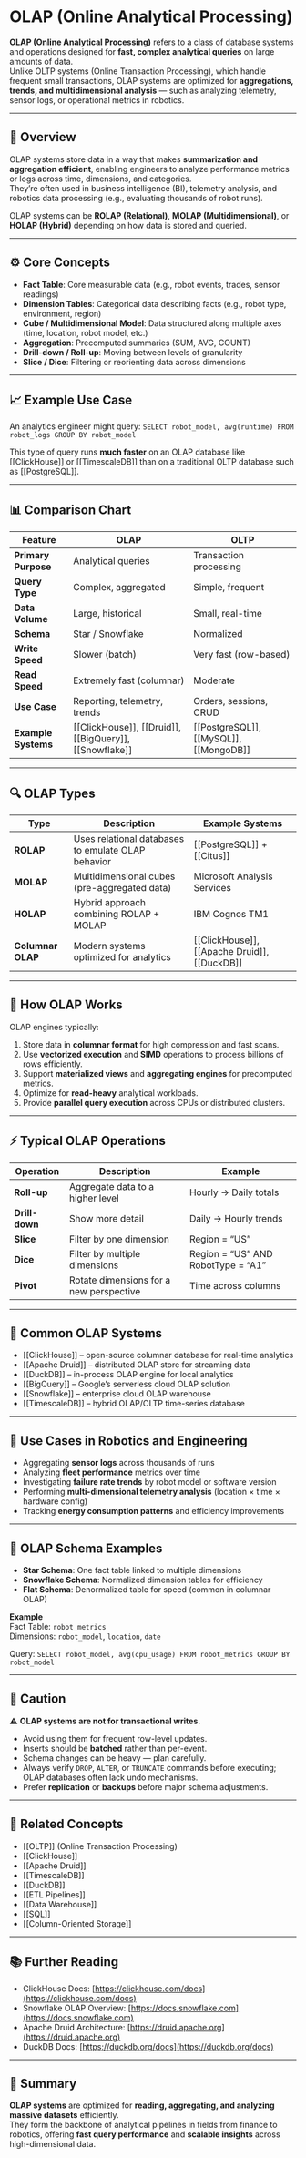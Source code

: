 # OLAP (Online Analytical Processing)

**OLAP (Online Analytical Processing)** refers to a class of database systems and operations designed for **fast, complex analytical queries** on large amounts of data.  
Unlike OLTP systems (Online Transaction Processing), which handle frequent small transactions, OLAP systems are optimized for **aggregations, trends, and multidimensional analysis** — such as analyzing telemetry, sensor logs, or operational metrics in robotics.

---

## 🧠 Overview

OLAP systems store data in a way that makes **summarization and aggregation efficient**, enabling engineers to analyze performance metrics or logs across time, dimensions, and categories.  
They’re often used in business intelligence (BI), telemetry analysis, and robotics data processing (e.g., evaluating thousands of robot runs).

OLAP systems can be **ROLAP (Relational)**, **MOLAP (Multidimensional)**, or **HOLAP (Hybrid)** depending on how data is stored and queried.

---

## ⚙️ Core Concepts

- **Fact Table**: Core measurable data (e.g., robot events, trades, sensor readings)  
- **Dimension Tables**: Categorical data describing facts (e.g., robot type, environment, region)  
- **Cube / Multidimensional Model**: Data structured along multiple axes (time, location, robot model, etc.)  
- **Aggregation**: Precomputed summaries (SUM, AVG, COUNT)  
- **Drill-down / Roll-up**: Moving between levels of granularity  
- **Slice / Dice**: Filtering or reorienting data across dimensions  

---

## 📈 Example Use Case

An analytics engineer might query:
`SELECT robot_model, avg(runtime) FROM robot_logs GROUP BY robot_model`

This type of query runs **much faster** on an OLAP database like [[ClickHouse]] or [[TimescaleDB]] than on a traditional OLTP database such as [[PostgreSQL]].

---

## 📊 Comparison Chart

| Feature | OLAP | OLTP |
|----------|------|------|
| **Primary Purpose** | Analytical queries | Transaction processing |
| **Query Type** | Complex, aggregated | Simple, frequent |
| **Data Volume** | Large, historical | Small, real-time |
| **Schema** | Star / Snowflake | Normalized |
| **Write Speed** | Slower (batch) | Very fast (row-based) |
| **Read Speed** | Extremely fast (columnar) | Moderate |
| **Use Case** | Reporting, telemetry, trends | Orders, sessions, CRUD |
| **Example Systems** | [[ClickHouse]], [[Druid]], [[BigQuery]], [[Snowflake]] | [[PostgreSQL]], [[MySQL]], [[MongoDB]] |

---

## 🔍 OLAP Types

| Type | Description | Example Systems |
|------|--------------|-----------------|
| **ROLAP** | Uses relational databases to emulate OLAP behavior | [[PostgreSQL]] + [[Citus]] |
| **MOLAP** | Multidimensional cubes (pre-aggregated data) | Microsoft Analysis Services |
| **HOLAP** | Hybrid approach combining ROLAP + MOLAP | IBM Cognos TM1 |
| **Columnar OLAP** | Modern systems optimized for analytics | [[ClickHouse]], [[Apache Druid]], [[DuckDB]] |

---

## 🧮 How OLAP Works

OLAP engines typically:
1. Store data in **columnar format** for high compression and fast scans.  
2. Use **vectorized execution** and **SIMD** operations to process billions of rows efficiently.  
3. Support **materialized views** and **aggregating engines** for precomputed metrics.  
4. Optimize for **read-heavy** analytical workloads.  
5. Provide **parallel query execution** across CPUs or distributed clusters.

---

## ⚡ Typical OLAP Operations

| Operation | Description | Example |
|------------|--------------|----------|
| **Roll-up** | Aggregate data to a higher level | Hourly → Daily totals |
| **Drill-down** | Show more detail | Daily → Hourly trends |
| **Slice** | Filter by one dimension | Region = “US” |
| **Dice** | Filter by multiple dimensions | Region = “US” AND RobotType = “A1” |
| **Pivot** | Rotate dimensions for a new perspective | Time across columns |

---

## 🧰 Common OLAP Systems

- [[ClickHouse]] – open-source columnar database for real-time analytics  
- [[Apache Druid]] – distributed OLAP store for streaming data  
- [[DuckDB]] – in-process OLAP engine for local analytics  
- [[BigQuery]] – Google’s serverless cloud OLAP solution  
- [[Snowflake]] – enterprise cloud OLAP warehouse  
- [[TimescaleDB]] – hybrid OLAP/OLTP time-series database  

---

## 🤖 Use Cases in Robotics and Engineering

- Aggregating **sensor logs** across thousands of runs  
- Analyzing **fleet performance** metrics over time  
- Investigating **failure rate trends** by robot model or software version  
- Performing **multi-dimensional telemetry analysis** (location × time × hardware config)  
- Tracking **energy consumption patterns** and efficiency improvements  

---

## 🧱 OLAP Schema Examples

- **Star Schema**: One fact table linked to multiple dimensions  
- **Snowflake Schema**: Normalized dimension tables for efficiency  
- **Flat Schema**: Denormalized table for speed (common in columnar OLAP)

**Example**  
Fact Table: `robot_metrics`  
Dimensions: `robot_model`, `location`, `date`  

Query: `SELECT robot_model, avg(cpu_usage) FROM robot_metrics GROUP BY robot_model`

---

## 🧨 Caution

⚠️ **OLAP systems are not for transactional writes.**
- Avoid using them for frequent row-level updates.  
- Inserts should be **batched** rather than per-event.  
- Schema changes can be heavy — plan carefully.  
- Always verify `DROP`, `ALTER`, or `TRUNCATE` commands before executing; OLAP databases often lack undo mechanisms.  
- Prefer **replication** or **backups** before major schema adjustments.

---

## 🔗 Related Concepts

- [[OLTP]] (Online Transaction Processing)  
- [[ClickHouse]]  
- [[Apache Druid]]  
- [[TimescaleDB]]  
- [[DuckDB]]  
- [[ETL Pipelines]]  
- [[Data Warehouse]]  
- [[SQL]]  
- [[Column-Oriented Storage]]  

---

## 📚 Further Reading

- ClickHouse Docs: [https://clickhouse.com/docs](https://clickhouse.com/docs)  
- Snowflake OLAP Overview: [https://docs.snowflake.com](https://docs.snowflake.com)  
- Apache Druid Architecture: [https://druid.apache.org](https://druid.apache.org)  
- DuckDB Docs: [https://duckdb.org/docs](https://duckdb.org/docs)  

---

## 🧭 Summary

**OLAP systems** are optimized for **reading, aggregating, and analyzing massive datasets** efficiently.  
They form the backbone of analytical pipelines in fields from finance to robotics, offering **fast query performance** and **scalable insights** across high-dimensional data.
